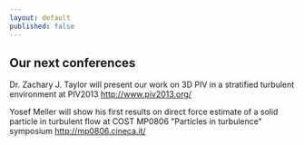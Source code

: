 ```yaml
---
layout: default
published: false
---
```


## Our next conferences

Dr. Zachary J. Taylor will present our work on 3D PIV in a stratified turbulent environment at PIV2013 <http://www.piv2013.org/>

Yosef Meller will show his first results on direct force estimate of a solid particle in turbulent flow at COST MP0806 "Particles in turbulence" symposium <http://mp0806.cineca.it/>
